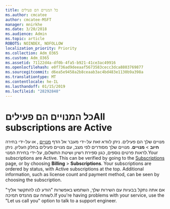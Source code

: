 ```yaml
---
title: כל המנויים הם פעילים
ms.author: cmcatee
author: cmcatee-MSFT
manager: mnirkhe
ms.date: 3/20/2018
ms.audience: Admin
ms.topic: article
ROBOTS: NOINDEX, NOFOLLOW
localization_priority: Priority
ms.collection: Adm_O365
ms.custom: Adm_O365
ms.assetid: 71122d4a-df0b-4fa5-b921-41ce3ac49916
ms.openlocfilehash: e0f736ad9deeaaf5673583cecc3dca8803769877
ms.sourcegitcommit: d6ea5e9458a2b8ceaab3ac4bd483e1130b9a398a
ms.translationtype: MT
ms.contentlocale: he-IL
ms.lasthandoff: 01/15/2019
ms.locfileid: "28292848"
---
```

# <a name="all-subscriptions-are-active"></a><span data-ttu-id="ce198-102">כל המנויים הם פעילים</span><span class="sxs-lookup"><span data-stu-id="ce198-102">All subscriptions are Active</span></span>

<span data-ttu-id="ce198-p101">מנויים שלך הם פעילים. ניתן לוודא זאת על-ידי מעבר אל הדף [מנויים](https://go.microsoft.com/fwlink/p/?linkid=842054) , או על-ידי בחירה **חיוב** \> **מנויים**. מנויים שלך מסודרים לפי מצב, עם מנויים פעילים בחלק העליון. ניתן לראות פרטים נוספים, כגון ספירת רשיון ושיטת התשלום, על-ידי בחירת המנוי.</span><span class="sxs-lookup"><span data-stu-id="ce198-p101">Your subscriptions are Active. This can be verified by going to the [Subscriptions](https://go.microsoft.com/fwlink/p/?linkid=842054) page, or by choosing **Billing** \> **Subscriptions**. Your subscriptions are ordered by status, with Active subscriptions at the top. Additional information, such as license count and payment method, can be seen by choosing the subscription.</span></span>
  
<span data-ttu-id="ce198-107">אם אתה נתקל בבעיות עם השירות שלך, השתמש באפשרות "הודע לנו להתקשר אליך" לשוחח עם מהנדס תמיכה.</span><span class="sxs-lookup"><span data-stu-id="ce198-107">If you're having problems with your service, use the "Let us call you" option to talk to a support engineer.</span></span>
  

